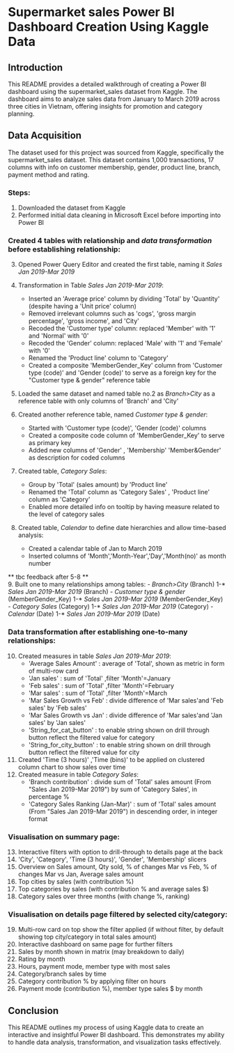 # Supermarket sales Power BI Dashboard Creation Using Kaggle Data

## Introduction
This README provides a detailed walkthrough of creating a Power BI dashboard using the supermarket_sales dataset from Kaggle. The dashboard aims to analyze sales data from January to March 2019 across three cities in Vietnam, offering insights for promotion and category planning.

## Data Acquisition
The dataset used for this project was sourced from Kaggle, specifically the supermarket_sales dataset. This dataset contains 1,000 transactions, 17 columns with info on customer membership, gender, product line, branch, payment method and rating. 

### Steps:
1. Downloaded the dataset from Kaggle
2. Performed initial data cleaning in Microsoft Excel before importing into Power BI
### Created 4 tables with relationship and _data transformation_ before establishing relationship:
3. Opened Power Query Editor and created the first table, naming it _Sales Jan 2019-Mar 2019_
   
4. Transformation in Table _Sales Jan 2019-Mar 2019_:
    - Inserted an 'Average price' column by dividing 'Total' by 'Quantity' (despite having a 'Unit price' column)
    - Removed irrelevant columns such as 'cogs', 'gross margin percentage', 'gross income', and 'City'
    - Recoded the 'Customer type' column: replaced 'Member' with '1' and 'Normal' with '0'
    - Recoded the 'Gender' column: replaced 'Male' with '1' and 'Female' with '0'
    - Renamed the 'Product line' column to 'Category'
    - Created a composite 'MemberGender_Key' column from 'Customer type (code)' and 'Gender (code)' to serve as a foreign key for the "Customer type & gender" reference table
      
5. Loaded the same dataset and named table no.2 as _Branch>City_ as a reference table with only columns of 'Branch' and 'City'

6. Created another reference table, named _Customer type & gender_:
    - Started with 'Customer type (code)', 'Gender (code)' columns
    - Created a composite code column of 'MemberGender_Key' to serve as primary key
    - Added new columns of 'Gender' , 'Membership' 'Member&Gender' as description for coded columns

7. Created table, _Category Sales_:
    - Group by 'Total' (sales amount) by 'Product line'
    - Renamed the 'Total' column as 'Category Sales' , 'Product line' column as 'Category'
    - Enabled more detailed info on tooltip by having measure related to the level of category sales

8. Created table, _Calendar_ to define date hierarchies and allow time-based analysis:
    - Created a calendar table of Jan to March 2019
    - Inserted columns of 'Month','Month-Year','Day','Month(no)' as month number

** tbc feedback after 5-8 **    
9. Built one to many relationships among tables:
    - _Branch>City_ (Branch) 1-* _Sales Jan 2019-Mar 2019_ (Branch)
    - _Customer type & gender_ (MemberGender_Key) 1-* _Sales Jan 2019-Mar 2019_ (MemberGender_Key)
    - _Category Sales_ (Category) 1-* _Sales Jan 2019-Mar 2019_ (Category)
    - _Calendar_ (Date) 1-* _Sales Jan 2019-Mar 2019_ (Date)
      
### Data transformation after establishing one-to-many relationships: 
10. Created measures in table _Sales Jan 2019-Mar 2019_:
    - 'Average Sales Amount' : average of 'Total', shown as metric in form of multi-row card
    - 'Jan sales' : sum of 'Total' ,filter 'Month'=January
    - 'Feb sales' : sum of 'Total' ,filter 'Month'=February
    - 'Mar sales' : sum of 'Total' ,filter 'Month'=March
    - 'Mar Sales Growth vs Feb' : divide difference of 'Mar sales'and 'Feb sales' by 'Feb sales'
    - 'Mar Sales Growth vs Jan' : divide difference of 'Mar sales'and 'Jan sales' by 'Jan sales'
    - 'String_for_cat_button' : to enable string shown on drill through button reflect the filtered value for category
    - 'String_for_city_button' : to enable string shown on drill through button reflect the filtered value for city 
11. Created 'Time (3 hours)' ,'Time (bins)' to be applied on clustered column chart to show sales over time
12. Created measure in table _Category Sales_:
    - 'Branch contribution' : divide sum of 'Total' sales amount (From "Sales Jan 2019-Mar 2019") by sum of 'Category Sales', in percentage %
    - 'Category Sales Ranking (Jan-Mar)' : sum of 'Total' sales amount (From "Sales Jan 2019-Mar 2019") in descending order, in integer format

### Visualisation on summary page: 
13. Interactive filters with option to drill-through to details page at the back
14. 'City', 'Category', 'Time (3 hours)', 'Gender', 'Membership' slicers
15. Overview on Sales amount, Qty sold, % of changes Mar vs Feb, % of changes Mar vs Jan, Average sales amount 
16. Top cities by sales (with contribution %)
17. Top categories by sales (with contribution % and average sales $) 
18. Category sales over three months (with change %, ranking)
 
### Visualisation on details page filtered by selected city/category: 
19. Multi-row card on top show the filter applied (if without filter, by default showing top city/category in total sales amount)
20. Interactive dashboard on same page for further filters 
21. Sales by month shown in matrix (may breakdown to daily)
22. Rating by month
23. Hours, payment mode, member type with most sales
24. Category/branch sales by time
25. Category contribution % by applying filter on hours
26. Payment mode (contribution %), member type sales $ by month

## Conclusion
This README outlines my process of using Kaggle data to create an interactive and insightful Power BI dashboard. This demonstrates my ability to handle data analysis, transformation, and visualization tasks effectively.
